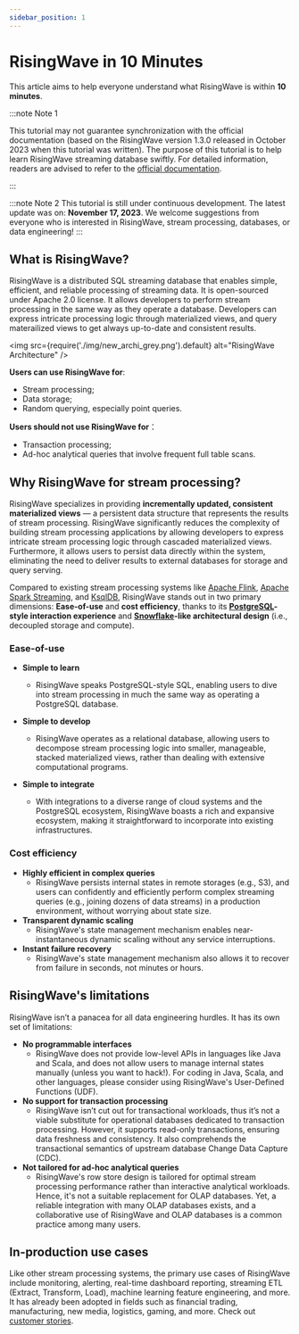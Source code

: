 ```yaml
---
sidebar_position: 1
---
```


# RisingWave in 10 Minutes

This article aims to help everyone understand what RisingWave is within **10 minutes**.

:::note Note 1

This tutorial may not guarantee synchronization with the official documentation (based on the RisingWave version 1.3.0 released in October 2023 when this tutorial was written).  The purpose of this tutorial is to help learn RisingWave streaming database swiftly. For detailed information, readers are advised to refer to the [official documentation](https://docs.risingwave.com/).

:::

:::note Note 2
This tutorial is still under continuous development. The latest update was on:
**November 17, 2023**.
We welcome suggestions from everyone who is interested in RisingWave, stream processing, databases, or data engineering!
:::

## What is RisingWave?

RisingWave is a distributed SQL streaming database that enables simple, efficient, and reliable processing of streaming data. It is open-sourced under Apache 2.0 license. It allows developers to perform stream processing in the same way as they operate a database. Developers can express intricate processing logic through materialized views, and query materailized views to get always up-to-date and consistent results.

<img
  src={require('./img/new_archi_grey.png').default}
  alt="RisingWave Architecture"
/>

**Users can use RisingWave for**:

- Stream processing;
- Data storage;
- Random querying, especially point queries.

**Users should not use RisingWave for**：

- Transaction processing;
- Ad-hoc analytical queries that involve frequent full table scans.

## Why RisingWave for stream processing?

RisingWave specializes in providing **incrementally updated, consistent materialized views** — a persistent data structure that represents the results of stream processing. RisingWave significantly reduces the complexity of building stream processing applications by allowing developers to express intricate stream processing logic through cascaded materialized views. Furthermore, it allows users to persist data directly within the system, eliminating the need to deliver results to external databases for storage and query serving.

Compared to existing stream processing systems like [Apache Flink](https://flink.apache.org/), [Apache Spark Streaming](https://spark.apache.org/docs/latest/streaming-programming-guide.html), and [KsqlDB](https://ksqldb.io/), RisingWave stands out in two primary dimensions: **Ease-of-use** and **cost efficiency**, thanks to its **[PostgreSQL](https://www.postgresql.org/)-style interaction experience** and  **[Snowflake](https://snowflake.com/)-like architectural design** (i.e., decoupled storage and compute).

### Ease-of-use

- **Simple to learn**
  - RisingWave speaks PostgreSQL-style SQL, enabling users to dive into stream processing in much the same way as operating a PostgreSQL database.

- **Simple to develop**
  - RisingWave operates as a relational database, allowing users to decompose stream processing logic into smaller, manageable, stacked materialized views, rather than dealing with extensive computational programs.
- **Simple to integrate**
  - With integrations to a diverse range of cloud systems and the PostgreSQL ecosystem, RisingWave boasts a rich and expansive ecosystem, making it straightforward to incorporate into existing infrastructures.

### Cost efficiency

- **Highly efficient in complex queries**
  - RisingWave persists internal states in remote storages (e.g., S3), and users can confidently and efficiently perform complex streaming queries (e.g., joining dozens of data streams) in a production environment, without worrying about state size.
- **Transparent dynamic scaling**
  - RisingWave's state management mechanism enables near-instantaneous dynamic scaling without any service interruptions.
- **Instant failure recovery**
  - RisingWave's state management mechanism also allows it to recover from failure in seconds, not minutes or hours.

## RisingWave's limitations

RisingWave isn’t a panacea for all data engineering hurdles. It has its own set of limitations:

- **No programmable interfaces**
  - RisingWave does not provide low-level APIs in languages like Java and Scala, and does not allow users to manage internal states manually (unless you want to hack!). For coding in Java, Scala, and other languages, please consider using RisingWave's User-Defined Functions (UDF).
- **No support for transaction processing**
  - RisingWave isn’t cut out for transactional workloads, thus it’s not a viable substitute for operational databases dedicated to transaction processing. However, it supports read-only transactions, ensuring data freshness and consistency. It also comprehends the transactional semantics of upstream database Change Data Capture (CDC).
- **Not tailored for ad-hoc analytical queries**
  - RisingWave's row store design is tailored for optimal stream processing performance rather than interactive analytical workloads. Hence, it's not a suitable replacement for OLAP databases. Yet, a reliable integration with many OLAP databases exists, and a collaborative use of RisingWave and OLAP databases is a common practice among many users.

## In-production use cases

Like other stream processing systems, the primary use cases of RisingWave include monitoring, alerting, real-time dashboard reporting, streaming ETL (Extract, Transform, Load), machine learning feature engineering, and more. It has already been adopted in fields such as financial trading, manufacturing, new media, logistics, gaming, and more. Check out [customer stories](https://www.risingwave.com/use-cases/).
